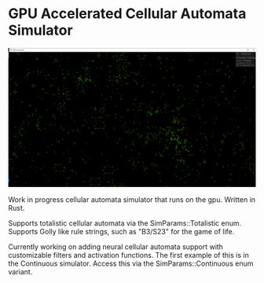 # GPU Accelerated Cellular Automata Simulator

![Automata Screenshot](https://github.com/Barbacamanitu/wgpu_automata/raw/master/screenshots/gui.png)

Work in progress cellular automata simulator that runs on the gpu. Written in Rust.

Supports totalistic cellular automata via the SimParams::Totalistic enum. Supports Golly like rule strings, such as "B3/S23" for the game of life.

Currently working on adding neural cellular automata support with customizable filters and activation functions. The first example of this is in the Continuous simulator. Access this via the SimParams::Continuous enum variant.
